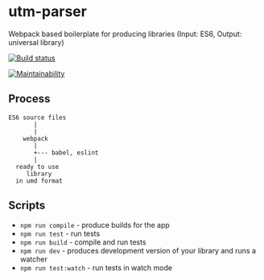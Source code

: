 # utm-parser

Webpack based boilerplate for producing libraries (Input: ES6, Output: universal library)

[![Build status](https://travis-ci.org/permettez-moi-de-construire/store-utm.svg?branch=master)](https://travis-ci.org/permettez-moi-de-construire/store-utm.svg?branch=master)

[![Maintainability](https://api.codeclimate.com/v1/badges/85b6789bb4dbdf459f04/maintainability)](https://codeclimate.com/github/permettez-moi-de-construire/store-utm/maintainability)

## Process

```
ES6 source files
       |
       |
    webpack
       |
       +--- babel, eslint
       |
  ready to use
     library
  in umd format
```

## Scripts

* `npm run compile` - produce builds for the app
* `npm run test` - run tests
* `npm run build` - compile and run tests
* `npm run dev` - produces development version of your library and runs a watcher
* `npm run test:watch` - run tests in watch mode
